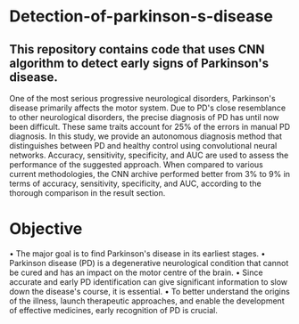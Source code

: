 # Detection-of-parkinson-s-disease
## This repository contains code that uses CNN algorithm to detect early signs of Parkinson's disease. 

One of the most serious progressive neurological disorders, Parkinson's disease primarily affects the motor system. Due to PD's close resemblance to other neurological disorders, the precise diagnosis of PD has until now been difficult. These same traits account for 25% of the errors in manual PD diagnosis. In this study, we provide an autonomous diagnosis method that distinguishes between PD and healthy control using convolutional neural networks. Accuracy, sensitivity, specificity, and AUC are used to assess the performance of the suggested approach. When compared to various current methodologies, the CNN archive performed better from 3% to 9% in terms of accuracy, sensitivity, specificity, and AUC, according to the thorough comparison in the result section.

# Objective 

• The major goal is to find Parkinson's disease in its earliest stages.
• Parkinson disease (PD) is a degenerative neurological condition that cannot be cured and has an impact on the motor centre of the brain.
• Since accurate and early PD identification can give significant information to slow down the disease's course, it is essential.
• To better understand the origins of the illness, launch therapeutic approaches, and enable the development of effective medicines, early recognition of PD is crucial.
